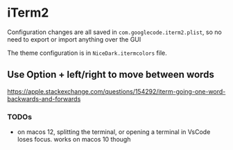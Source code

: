 # iTerm2

Configuration changes are all saved in `com.googlecode.iterm2.plist`,
so no need to export or import anything over the GUI

The theme configuration is in `NiceDark.itermcolors` file.

## Use Option + left/right to move between words
https://apple.stackexchange.com/questions/154292/iterm-going-one-word-backwards-and-forwards

### TODOs
 - on macos 12, splitting the terminal, or opening a terminal in VsCode loses focus.
    works on macos 10 though